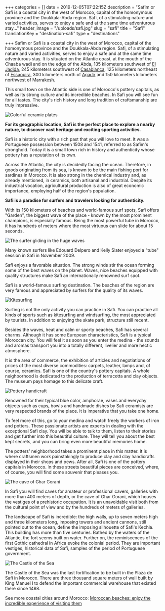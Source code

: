 +++
categories = []
date = 2019-12-05T07:22:15Z
description = "Safim or Safi is a coastal city in the west of Morocco, capital of the homonymous province and the Doukkala-Abda region. Safi, of a stimulating nature and varied activities, serves to enjoy a safe and at the same time adventurous stay..."
header_image = "/uploads/safi.jpg"
slug = "safi"
title = "Safi"
translationKey = "destination-safi"
type = "destinations"

+++
Safim or Safi is a coastal city in the west of Morocco, capital of the homonymous province and the Doukkala-Abda region. Safi, of a stimulating nature and varied activities, serves to enjoy a safe and at the same time adventurous stay. It is situated on the Atlantic coast, at the mouth of the Chaaba wadi and on the edge of the Abda, 135 kilometers southwest of [El Jadida](/en/destinations/el-jadida/ "El Jadida"), 245 kilometers southwest of [Casablanca](/en/destinations/casablanca/ "Casablanca"), 125 kilometers northeast of [Essaouira](/en/destinations/essaouira/ "Essaouira"), 300 kilometers north of [Agadir](/en/destinations/agadir/ "Agadir") and 150 kilometers kilometers northwest of Marrakesh.

This small town on the Atlantic side is one of Morocco's pottery capitals, as well as its strong culture and its incredible beaches. In Safi you will see fun for all tastes. The city's rich history and long tradition of craftsmanship are truly impressive.

![Colorful ceramic plates](/uploads/Safi14.jpg "Colorful ceramic plates")

**For its geographic location, Safi is the perfect place to explore a nearby nature, to discover vast heritage and exciting sporting activities.**

Safi is a historic city with a rich past that you will love to meet. It was a Portuguese possession between 1508 and 1541, referred to as Safim's stronghold. Today it is a small town rich in history and authenticity whose pottery has a reputation of its own.

Across the Atlantic, the city is decidedly facing the ocean. Therefore, in goods originating from its sea, is known to be the main fishing port for sardines in Morocco. It is also strong in the chemical industry and, as already mentioned, in ceramics, both artisanal and industrial. Despite its industrial vocation, agricultural production is also of great economic importance, employing half of the region's population.

**Safi is a paradise for surfers and travelers looking for authenticity.**

With its 150 kilometers of beaches and world-famous surf spots, Safi offers "Garden", the biggest wave of the place - known by the most prominent champions, is especially famous. Being the most powerful tube in Morocco, it has hundreds of meters where the most virtuous can slide for about 15 seconds.

![The surfer gliding in the huge waves](/uploads/Safi11.jpg "The surfer gliding in the huge waves")

Many known surfers like Edouard Delpero and Kelly Slater  enjoyed a "tube" session in Safi in November 2009.

Safi enjoys a favorable situation. The strong winds stir the ocean forming some of the best waves on the planet. Waves, nice beaches equipped with quality structures make Safi an internationally renowned surf spot.

Safi is a world-famous surfing destination. The beaches of the region are very famous and appreciated by surfers for the quality of its waves.

![Kitesurfing](/uploads/Safi6.jpg "Kitesurfing ")

Surfing is not the only activity you can practice in Safi. You can practice all kinds of sports such as kitesurfing and windsurfing, the most appreciated by tourists. In addition to enjoying the skate park, structure still recent.

Besides the waves, heat and calm or sporty beaches, Safi has several charms. Although it has some European characteristics, Safi is a typical Moroccan city. You will feel it as soon as you enter the medina - the sounds and aromas transport you into a totally different, livelier and more hectic atmosphere.

It is the area of ​​commerce, the exhibition of articles and negotiations of prices of the most diverse commodities: carpets, leather, lamps and, of course, ceramics. Safi is one of the country's pottery capitals. A whole neighborhood is dedicated to the production of terracotta and clay objects. The museum pays homage to this delicate craft.

![Pottery handicraft](/uploads/Safi2-1.jpg "Pottery handicraft")

Renowned for their typical blue color, amphorae, vases and everyday objects such as cups, bowls and handmade dishes by Safi ceramists are very respected brands of the place. It is imperative that you take one home.

To feel more of this, go to your medina and watch freely the workers of iron and potters. These passionate artists are experts in dealing with the exceptional Safi clay. You will be able to talk to them, listen to their stories and get further into this beautiful culture. They will tell you about the best kept secrets, and you can bring even more beautiful memories home.

The potters' neighborhood takes a prominent place in this matter. It is where craftsmen work painstakingly to produce clay and clay handicrafts displayed in their shops and pews. After all, Safi is one of the pottery capitals in Morocco. In these streets beautiful pieces are conceived, where, of course, you will find some souvenir that pleases you.

![The cave of Ghar Gorani](/uploads/Safi9.jpg "The cave of Ghar Gorani")

In Safi you will find caves for amateur or professional cavers, galleries with more than 400 meters of depth, or the cave of Ghar Gorani, which houses the vestiges of a prehistoric occupation. It is an unavoidable visit both from the cultural point of view and by the hundreds of meters of galleries.

The landscape of Safi is incredible: the high walls, up to seven meters high and three kilometers long, imposing towers and ancient cannons, still pointed out to the ocean, define the imposing silhouette of Safi's Kechla. This building has more than five centuries. Bathed by the waters of the Atlantic, the fort seems built on water. Further on, the reminiscences of the first Gothic cathedral in Africa evoke the colonial period. They are important vestiges, historical data of Safi, samples of the period of Portuguese government.

![The Castle of the Sea](/uploads/safi10.jpg "The Castle of the Sea")

The Castle of the Sea was the last fortification to be built in the Plaza de Safi in Morocco. There are three thousand square meters of wall built by King Manuel I to defend the important commercial warehouse that existed there since 1488.

See more coastal cities around Morocco: [Moroccan beaches: enjoy the incredible experience of visiting them](/en/destinations/enjoy-the-incredible-experience-of-visiting-the-moroccan-beaches/ "Moroccan beaches: enjoy the incredible experience of visiting them")